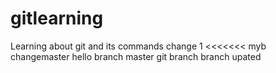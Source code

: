 # gitlearning
Learning about git and its commands
change 1
<<<<<<< myb
changemaster
hello branch
master
git branch
branch upated
